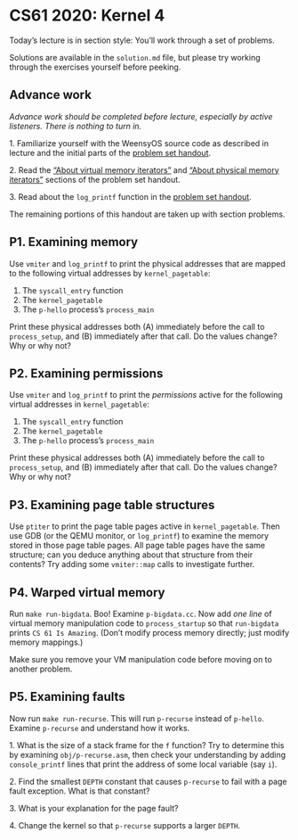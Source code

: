 CS61 2020: Kernel 4
===================

Today’s lecture is in section style: You’ll work through a set of problems.

Solutions are available in the `solution.md` file, but please try working
through the exercises yourself before peeking.

Advance work
------------

*Advance work should be completed before lecture, especially by active
listeners. There is nothing to turn in.*

1\. Familiarize yourself with the WeensyOS source code as described in
lecture and the initial parts of the [problem set handout][WeensyOS].

2\. Read the [“About virtual memory iterators”][about-vmiter] and [“About
physical memory iterators”][about-ptiter] sections of the problem set handout.

3\. Read about the `log_printf` function in the [problem set
handout][WeensyOS].

The remaining portions of this handout are taken up with section problems.

P1\. Examining memory
---------------------

Use `vmiter` and `log_printf` to print the physical addresses that are mapped
to the following virtual addresses by `kernel_pagetable`:

1. The `syscall_entry` function
2. The `kernel_pagetable`
3. The `p-hello` process’s `process_main`

Print these physical addresses both (A) immediately before the call to
`process_setup`, and (B) immediately after that call. Do the values change?
Why or why not?

P2\. Examining permissions
--------------------------

Use `vmiter` and `log_printf` to print the *permissions* active for the
following virtual addresses in `kernel_pagetable`:

1. The `syscall_entry` function
2. The `kernel_pagetable`
3. The `p-hello` process’s `process_main`

Print these physical addresses both (A) immediately before the call to
`process_setup`, and (B) immediately after that call. Do the values change?
Why or why not?

P3\. Examining page table structures
------------------------------------

Use `ptiter` to print the page table pages active in `kernel_pagetable`. Then
use GDB (or the QEMU monitor, or `log_printf`) to examine the memory stored in
those page table pages. All page table pages have the same structure; can you
deduce anything about that structure from their contents? Try adding some
`vmiter::map` calls to investigate further.

P4\. Warped virtual memory
--------------------------

Run `make run-bigdata`. Boo! Examine `p-bigdata.cc`. Now add *one line* of
virtual memory manipulation code to `process_startup` so that `run-bigdata`
prints `CS 61 Is Amazing`. (Don’t modify process memory directly; just modify
memory mappings.)

Make sure you remove your VM manipulation code before moving on to another
problem.

P5\. Examining faults
---------------------

Now run `make run-recurse`. This will run `p-recurse` instead of `p-hello`.
Examine `p-recurse` and understand how it works.

1\. What is the size of a stack frame for the `f` function? Try to determine
this by examining `obj/p-recurse.asm`, then check your understanding by adding
`console_printf` lines that print the address of some local variable (say
`i`).

2\. Find the smallest `DEPTH` constant that causes `p-recurse` to fail with a
page fault exception. What is that constant?

3\. What is your explanation for the page fault?

4\. Change the kernel so that `p-recurse` supports a larger `DEPTH`.

[WeensyOS]: https://cs61.seas.harvard.edu/site/2020/WeensyOS/
[about-vmiter]: https://cs61.seas.harvard.edu/site/2020/WeensyOS/#about-vmiter
[about-ptiter]: https://cs61.seas.harvard.edu/site/2020/WeensyOS/#about-ptiter
